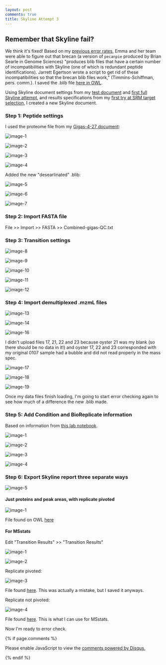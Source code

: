 ```yaml
---
layout: post
comments: true
title: Skyline Attempt 3
---
```


## Remember that Skyline fail? 

We think it's fixed! Based on my [previous error rates](https://yaaminiv.github.io/Another-Skyline-Fail/), Emma and her team were able to figure out that brecan (a version of `pecanpie` produced by Brian Searle in Genome Sciences) "produces blib files that have a certain number of incompatibilities with Skyline (one of which is redundant peptide identifications). Jarrett Egertson wrote a script to get rid of these incompatibilities so that the brecan blib files work," (Timmins-Schiffman, pers. comm.). I saved the .blib file [here in OWL](http://owl.fish.washington.edu/spartina/DNR_Skyline_20170524/2017-05-23-oyster-desearleinated.blib).

Using Skyline document settings from my [test document](https://yaaminiv.github.io/Skyline-Test-2/) and [first full Skyline attempt](https://yaaminiv.github.io/Full-Skyline-Analysis/), and results specifications from my [first try at SRM target selection](https://yaaminiv.github.io/Selecting-SRM-Targets/), I created a new Skyline document.

### Step 1: Peptide settings

I used the proteome file from my [Gigas-4-27 document](http://owl.fish.washington.edu/spartina/DNR_Skyline_20170505/Gigas-4-27-oyster1-test.sky.zip):

![image-1](https://user-images.githubusercontent.com/22335838/27004381-482f26dc-4dbd-11e7-9c36-6db75023d19f.png)

![image-2](https://user-images.githubusercontent.com/22335838/27004382-48340986-4dbd-11e7-989d-911df53055bd.png)

![image-3](https://user-images.githubusercontent.com/22335838/27004380-482c53f8-4dbd-11e7-86ba-1fada1a47626.png)

![image-4](https://user-images.githubusercontent.com/22335838/27004378-482bbeac-4dbd-11e7-9375-7d6890054dc5.png)

Added the new "desearlinated" .blib:

![image-5](https://user-images.githubusercontent.com/22335838/27004379-482bd630-4dbd-11e7-8e1c-8396145c14c4.png)

![image-6](https://user-images.githubusercontent.com/22335838/27004383-4840a736-4dbd-11e7-9070-de3053540497.png)

![image-7](https://user-images.githubusercontent.com/22335838/27004384-48427ac0-4dbd-11e7-92bf-8d4d5595d157.png)

### Step 2: Import FASTA file

File >> Import >> FASTA >> Combined-gigas-QC.txt

### Step 3: Transition settings

![image-8](https://user-images.githubusercontent.com/22335838/27004485-bb7d5946-4dbe-11e7-99c9-f10772f9c2dc.png)

![image-9](https://user-images.githubusercontent.com/22335838/27004481-bb69e28a-4dbe-11e7-9d90-34a83d6731ea.png)

![image-10](https://user-images.githubusercontent.com/22335838/27004484-bb6c570e-4dbe-11e7-8320-7d35434887fa.png)

![image-11](https://user-images.githubusercontent.com/22335838/27004483-bb6c3486-4dbe-11e7-9c68-0bd3dd7469c1.png)

![image-12](https://user-images.githubusercontent.com/22335838/27004482-bb6b5b56-4dbe-11e7-8c80-fd8927009460.png)

### Step 4: Import demultiplexed .mzmL files

![image-13](https://user-images.githubusercontent.com/22335838/27004495-e73e1462-4dbe-11e7-9650-c0a3ef39fa84.png)

![image-14](https://user-images.githubusercontent.com/22335838/27004498-e742c70a-4dbe-11e7-9dd8-3fdb06ac13e3.png)

![image-16](https://user-images.githubusercontent.com/22335838/27004497-e7427fa2-4dbe-11e7-9061-643f0d53c7cd.png)

I didn't upload files 17, 21, 22 and 23 because oyster 21 was my blank (so there should be no data in it!) and oyster 17, 22 and 23 corresponded with my original 0107 sample had a bubble and did not read properly in the mass spec.

![image-17](https://user-images.githubusercontent.com/22335838/27004500-e7430350-4dbe-11e7-94a3-7fd5c23ff2a9.png)

![image-18](https://user-images.githubusercontent.com/22335838/27004499-e7431fac-4dbe-11e7-898f-7d4909e54729.png)

![image-19](https://user-images.githubusercontent.com/22335838/27004496-e741535c-4dbe-11e7-9f8e-8bc2559d9c8e.png)

Once my data files finish loading, I'm going to start error checking again to see how much of a difference the new .blib made.

### Step 5: Add Condition and BioReplicate information

Based on information from [this lab notebook](https://github.com/RobertsLab/project-oyster-oa/blob/master/notebooks/2017-05-12-Selecting-SRM-Targets-with-MSstats.ipynb).

![image-1](https://user-images.githubusercontent.com/22335838/27007800-8b58b1d8-4e14-11e7-88cb-b3d9405ca0e7.png)

![image-2](https://user-images.githubusercontent.com/22335838/27007798-8b54dd10-4e14-11e7-8362-2496d1a2f3f4.png)

![image-3](https://user-images.githubusercontent.com/22335838/27007799-8b56f2b2-4e14-11e7-9596-2d4bdda2edfa.png)

![image-4](https://user-images.githubusercontent.com/22335838/27007797-8b538d34-4e14-11e7-88ad-921b7b4f009d.png)

### Step 6: Export Skyline report three separate ways

![image-5](https://user-images.githubusercontent.com/22335838/27007796-8b5379b6-4e14-11e7-98de-37bacee7af15.png)

#### Just proteins and peak areas, with replicate pivoted

![image-1](https://user-images.githubusercontent.com/22335838/27007812-bd170a6c-4e14-11e7-896a-8f1c0728601b.png)

File found on OWL [here](http://owl.fish.washington.edu/spartina/DNR_Skyline_20170524/2017-06-10-protein-areas-only.csv)

#### For MSstats

Edit "Transition Results" >> "Transition Results"

![image-1](https://user-images.githubusercontent.com/22335838/27007815-06d7b778-4e15-11e7-8004-b36e4e680845.png)

![image-2](https://user-images.githubusercontent.com/22335838/27007816-06d86ce0-4e15-11e7-8b6e-5cff70e4a3c3.png)

Replicate pivoted:

![image-3](https://user-images.githubusercontent.com/22335838/27007818-0f142a84-4e15-11e7-9aa3-a7dcc4e125cf.png)

File found [here](http://owl.fish.washington.edu/spartina/DNR_Skyline_20170524/2017-06-10-peptide-transition-results-MSstats.csv). This was actually a mistake, but I saved it anyways.

Replicate not pivoted:

![image-4](https://user-images.githubusercontent.com/22335838/27007819-0f174ce6-4e15-11e7-8a97-dd3fa7d6362b.png)

File found [here](http://owl.fish.washington.edu/spartina/DNR_Skyline_20170524/2017-06-10-peptide-transition-results-MSstats-no-pivot.csv). This is what I can use for MSstats.

Now I'm ready to error check.

{% if page.comments %}

<div id="disqus_thread"></div>
<script>

/**
*  RECOMMENDED CONFIGURATION VARIABLES: EDIT AND UNCOMMENT THE SECTION BELOW TO INSERT DYNAMIC VALUES FROM YOUR PLATFORM OR CMS.
*  LEARN WHY DEFINING THESE VARIABLES IS IMPORTANT: https://disqus.com/admin/universalcode/#configuration-variables*/
/*
var disqus_config = function () {
this.page.url = PAGE_URL;  // Replace PAGE_URL with your page's canonical URL variable
this.page.identifier = PAGE_IDENTIFIER; // Replace PAGE_IDENTIFIER with your page's unique identifier variable
};
*/
(function() { // DON'T EDIT BELOW THIS LINE
var d = document, s = d.createElement('script');
s.src = 'https://the-responsible-grad-student.disqus.com/embed.js';
s.setAttribute('data-timestamp', +new Date());
(d.head || d.body).appendChild(s);
})();
</script>
<noscript>Please enable JavaScript to view the <a href="https://disqus.com/?ref_noscript">comments powered by Disqus.</a></noscript>

{% endif %}

<script id="dsq-count-scr" src="//the-responsible-grad-student.disqus.com/count.js" async></script>
